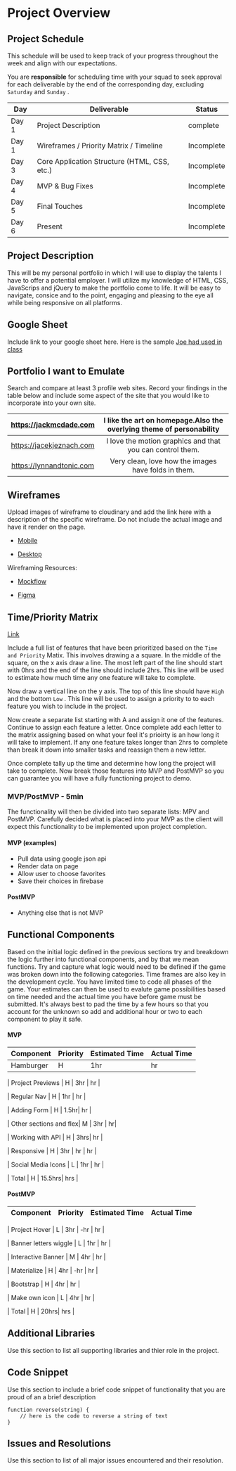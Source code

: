 # Project Overview

## Project Schedule

This schedule will be used to keep track of your progress throughout the week and align with our expectations. 

You are **responsible** for scheduling time with your squad to seek approval for each deliverable by the end of the corresponding day, excluding `Saturday` and `Sunday` .

|  Day | Deliverable | Status
|---|---| ---|
|Day 1| Project Description | complete
|Day 1| Wireframes / Priority Matrix / Timeline | Incomplete
|Day 3| Core Application Structure (HTML, CSS, etc.) | Incomplete
|Day 4| MVP & Bug Fixes | Incomplete
|Day 5| Final Touches | Incomplete
|Day 6| Present | Incomplete

## Project Description
This will be my personal portfolio in which I will use to display the talents I have to offer a potential employer. I will utilize my knowledge of HTML, CSS, JavaScrips and jQuery to make the portfolio come to life. It will be easy to navigate, consice and to the point, engaging and pleasing to the eye all while being responsive on all platforms.

## Google Sheet

Include link to your google sheet here.  Here is the sample [Joe had used in class](https://docs.google.com/spreadsheets/d/15PmioBi2dQEkewpqI7MDkDpvcVF0Trw8vmarAQbwoHk/edit#gid=0) 

## Portfolio I want to Emulate

Search and compare at least 3 profile web sites.  Record your findings in the table below and include some aspect of the site that you would like to incorporate into your own site.


|<https://jackmcdade.com>|I like the art on homepage.Also the overlying theme of personability|
|:---:|:---:|
|<https://jacekjeznach.com>|I love the motion graphics and that you can control them.|
|<https://lynnandtonic.com>|Very clean, love how the images have folds in them.|
   

## Wireframes

Upload images of wireframe to cloudinary and add the link here with a description of the specific wireframe. Do not include the actual image and have it render on the page. 

* [Mobile](https://i.imgur.com/P3iBEZf.jpg)

* [Desktop](https://i.imgur.com/xpOWo0E.jpg)

Wireframing Resources:

* [Mockflow](https://mockflow.com/app/#Wireframe)

* [Figma](https://www.figma.com/)

## Time/Priority Matrix 

[Link](https://res.cloudinary.com/jkeohan/image/upload/a_270/v1591621734/project1_matrix_ocy5gc_h1kg0m.jpg)

Include a full list of features that have been prioritized based on the `Time and Priority` Matix.  This involves drawing a a square.  In the middle of the square, on the x axis draw a line.  The most left part of the line should start with 0hrs and the end of the line should include 2hrs.  This line will be used to estimate how much time any one feature will take to complete. 

Now draw a vertical line on the y axis.  The top of this line should have `High` and the bottom `Low` .  This line will be used to assign a priority to to each feature you wish to include in the project. 

Now create a separate list starting with A and assign it one of the features.  Continue to assign each feature a letter.  Once complete add each letter to the matrix assigning based on what your feel it's prioirty is an how long it will take to implement. If any one feature takes longer than 2hrs to complete than break it down into smaller tasks and reassign them a new letter. 

Once complete tally up the time and determine how long the project will take to complete. Now break those features into MVP and PostMVP so you can guarantee you will have a fully functioning project to demo. 

### MVP/PostMVP - 5min

The functionality will then be divided into two separate lists: MPV and PostMVP.  Carefully decided what is placed into your MVP as the client will expect this functionality to be implemented upon project completion.  

#### MVP (examples)

* Pull data using google json api
* Render data on page 
* Allow user to choose favorites 
* Save their choices in firebase

#### PostMVP 

* Anything else that is not MVP

## Functional Components

Based on the initial logic defined in the previous sections try and breakdown the logic further into functional components, and by that we mean functions.  Try and capture what logic would need to be defined if the game was broken down into the following categories.
Time frames are also key in the development cycle.  You have limited time to code all phases of the game.  Your estimates can then be used to evalute game possibilities based on time needed and the actual time you have before game must be submitted. It's always best to pad the time by a few hours so that you account for the unknown so add and additional hour or two to each component to play it safe.

#### MVP

| Component | Priority | Estimated Time | Actual Time |
|-----------|----------|----------------|-------------|
| Hamburger | H        | 1hr            | hr          |

| Project Previews | H | 3hr | hr |

| Regular Nav | H | 1hr | hr |  

| Adding Form | H | 1.5hr|  hr | 

| Other sections and flex| M | 3hr | hr|

| Working with API | H | 3hrs|  hr | 

| Responsive | H | 3hr | hr | hr |

| Social Media Icons | L | 1hr |  hr |

| Total | H | 15.5hrs| hrs |

#### PostMVP

| Component | Priority | Estimated Time | Actual Time |
| --- | :---: |  :---: | :---: | 

| Project Hover | L | 3hr | -hr | hr |

| Banner letters wiggle | L | 1hr | hr |

| Interactive Banner | M | 4hr | hr |

| Materialize | H | 4hr | -hr | hr |

| Bootstrap | H | 4hr | hr |

| Make own icon | L | 4hr | hr |

| Total | H | 20hrs| hrs |

## Additional Libraries

 Use this section to list all supporting libraries and thier role in the project. 

## Code Snippet

Use this section to include a brief code snippet of functionality that you are proud of an a brief description  

``` 
function reverse(string) {
	// here is the code to reverse a string of text
}
```

## Issues and Resolutions

 Use this section to list of all major issues encountered and their resolution.
